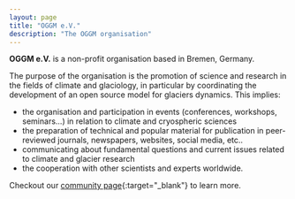 ```yaml
---
layout: page
title: "OGGM e.V."
description: "The OGGM organisation"
---
```


**OGGM e.V.** is a non-profit organisation based in Bremen, Germany.

The purpose of the organisation is the promotion of science and research
in the fields of climate and glaciology, in particular by coordinating
the development of an open source model for glaciers dynamics. This implies:
- the organisation and participation in events (conferences, workshops,
  seminars...) in relation to climate and cryospheric sciences
- the preparation of technical and popular material for publication in
  peer-reviewed journals, newspapers, websites, social media, etc..
- communicating about fundamental questions and current issues related to
  climate and glacier research
- the cooperation with other scientists and experts worldwide.

Checkout our [community page](https://community.oggm.org){:target="_blank"} to learn more.
